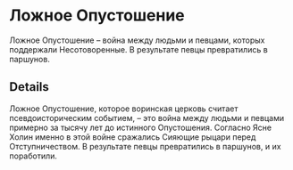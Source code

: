 # Ложное Опустошение
Ложное Опустошение – война между людьми и певцами, которых поддержали Несотоворенные. В результате певцы превратились в паршунов.

## Details
Ложное Опустошение, которое воринская церковь считает псевдоисторическим событием, – это война между людьми и певцами примерно за тысячу лет до истинного Опустошения. Согласно Ясне Холин именно в этой войне сражались Сияющие рыцари перед Отступничеством. В результате певцы превратились в паршунов, и их поработили.
